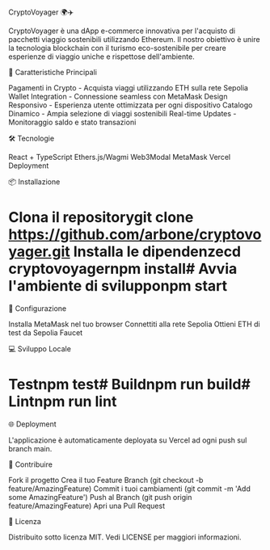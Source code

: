 CryptoVoyager 🌍✈️

CryptoVoyager è una dApp e-commerce innovativa per l'acquisto di pacchetti viaggio sostenibili utilizzando Ethereum. Il nostro obiettivo è unire la tecnologia blockchain con il turismo eco-sostenibile per creare esperienze di viaggio uniche e rispettose dell'ambiente.

🚀 Caratteristiche Principali

Pagamenti in Crypto - Acquista viaggi utilizzando ETH sulla rete Sepolia
Wallet Integration - Connessione seamless con MetaMask
Design Responsivo - Esperienza utente ottimizzata per ogni dispositivo
Catalogo Dinamico - Ampia selezione di viaggi sostenibili
Real-time Updates - Monitoraggio saldo e stato transazioni

🛠 Tecnologie

React + TypeScript
Ethers.js/Wagmi
Web3Modal
MetaMask
Vercel Deployment

📦 Installazione

# Clona il repositorygit clone https://github.com/arbone/cryptovoyager.git Installa le dipendenzecd cryptovoyagernpm install# Avvia l'ambiente di svilupponpm start

🔧 Configurazione

Installa MetaMask nel tuo browser
Connettiti alla rete Sepolia
Ottieni ETH di test da Sepolia Faucet

💻 Sviluppo Locale

# Testnpm test# Buildnpm run build# Lintnpm run lint

🌐 Deployment

L'applicazione è automaticamente deployata su Vercel ad ogni push sul branch main.

🤝 Contribuire

Fork il progetto
Crea il tuo Feature Branch (git checkout -b feature/AmazingFeature)
Commit i tuoi cambiamenti (git commit -m 'Add some AmazingFeature')
Push al Branch (git push origin feature/AmazingFeature)
Apri una Pull Request

📄 Licenza

Distribuito sotto licenza MIT. Vedi LICENSE per maggiori informazioni.